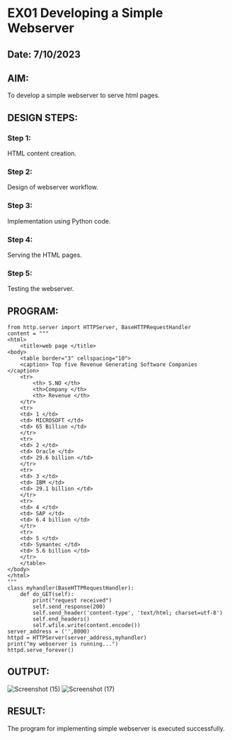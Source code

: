 # EX01 Developing a Simple Webserver
## Date: 7/10/2023

## AIM:
To develop a simple webserver to serve html pages.

## DESIGN STEPS:
### Step 1: 
HTML content creation.

### Step 2:
Design of webserver workflow.

### Step 3:
Implementation using Python code.

### Step 4:
Serving the HTML pages.

### Step 5:
Testing the webserver.

## PROGRAM:
```
from http.server import HTTPServer, BaseHTTPRequestHandler
content = """
<html>
	<title>web page </title>
<body>
	<table border="3" cellspacing="10">
	<caption> Top five Revenue Generating Software Companies </caption>
	<tr>
		<th> S.NO </th>
		<th>Company </th>
		<th> Revenue </th>
	</tr>
	<tr>
	<td> 1 </td>
	<td> MICROSOFT </td>
	<td> 65 Billion </td>
	</tr>
	<tr>
	<td> 2 </td>
	<td> Oracle </td>
	<td> 29.6 billion </td>
	</tr>
	<tr>
	<td> 3 </td>
	<td> IBM </td>
	<td> 29.1 billion </td>
	</tr>
	<tr>
	<td> 4 </td>
	<td> SAP </td>
	<td> 6.4 billion </td>
	</tr>
	<tr>
	<td> 5 </td>
	<td> Symantec </td>
	<td> 5.6 billion </td>
	</tr>
	</table>
</body>
</html>
"""
class myhandler(BaseHTTPRequestHandler):
    def do_GET(self):
        print("request received")
        self.send_response(200)
        self.send_header('content-type', 'text/html; charset=utf-8')
        self.end_headers()
        self.wfile.write(content.encode())
server_address = ('',8000)
httpd = HTTPServer(server_address,myhandler)
print("my webserver is running...")
httpd.serve_forever()
```

## OUTPUT:
![Screenshot (15)](https://github.com/Elamukilanguna/simplewebserver/assets/144870462/0af83610-5348-4a6a-a0b3-dbe4c0808e1d)
![Screenshot (17)](https://github.com/Elamukilanguna/simplewebserver/assets/144870462/fbd55f0d-8a19-4404-9cc4-46f0c3d5dd85)




## RESULT:
The program for implementing simple webserver is executed successfully.
